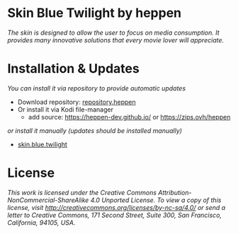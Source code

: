 # Skin Blue Twilight by heppen

_The skin is designed to allow the user to focus on media consumption. It provides many innovative solutions that every movie lover will appreciate._

# Installation & Updates

_You can install it via repository to provide automatic updates_

- Download repository: [repository.heppen](https://github.com/heppen-dev/repository.heppen/raw/main/repository.heppen.zip)
- Or install it via Kodi file-manager
  - add source: https://heppen-dev.github.io/ or https://zips.ovh/heppen

_or install it manually (updates should be installed manually)_

- [skin.blue.twilight](https://github.com/heppen-dev/skin.blue.twilight/archive/refs/heads/master.zip)

# License

_This work is licensed under the Creative Commons Attribution-NonCommercial-ShareAlike 4.0 Unported License.
To view a copy of this license, visit http://creativecommons.org/licenses/by-nc-sa/4.0/
or send a letter to Creative Commons, 171 Second Street, Suite 300, San Francisco, California, 94105, USA._
